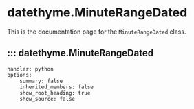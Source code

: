 # datethyme.MinuteRangeDated

This is the documentation page for the `MinuteRangeDated` class.

## ::: datethyme.MinuteRangeDated
    handler: python
    options:
        summary: false
        inherited_members: false
        show_root_heading: true
        show_source: false
